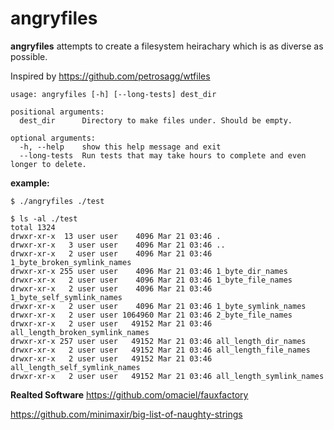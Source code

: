 
# angryfiles

**angryfiles** attempts to create a filesystem heirachary which is as diverse as possible.

Inspired by https://github.com/petrosagg/wtfiles

```
usage: angryfiles [-h] [--long-tests] dest_dir

positional arguments:
  dest_dir      Directory to make files under. Should be empty.

optional arguments:
  -h, --help    show this help message and exit
  --long-tests  Run tests that may take hours to complete and even longer to delete.
```
 
**example:**
 
```  
$ ./angryfiles ./test
  
$ ls -al ./test
total 1324
drwxr-xr-x  13 user user    4096 Mar 21 03:46 .
drwxr-xr-x   3 user user    4096 Mar 21 03:46 ..
drwxr-xr-x   2 user user    4096 Mar 21 03:46 1_byte_broken_symlink_names
drwxr-xr-x 255 user user    4096 Mar 21 03:46 1_byte_dir_names
drwxr-xr-x   2 user user    4096 Mar 21 03:46 1_byte_file_names
drwxr-xr-x   2 user user    4096 Mar 21 03:46 1_byte_self_symlink_names
drwxr-xr-x   2 user user    4096 Mar 21 03:46 1_byte_symlink_names
drwxr-xr-x   2 user user 1064960 Mar 21 03:46 2_byte_file_names
drwxr-xr-x   2 user user   49152 Mar 21 03:46 all_length_broken_symlink_names
drwxr-xr-x 257 user user   49152 Mar 21 03:46 all_length_dir_names
drwxr-xr-x   2 user user   49152 Mar 21 03:46 all_length_file_names
drwxr-xr-x   2 user user   49152 Mar 21 03:46 all_length_self_symlink_names
drwxr-xr-x   2 user user   49152 Mar 21 03:46 all_length_symlink_names
``` 

**Realted Software**
https://github.com/omaciel/fauxfactory

https://github.com/minimaxir/big-list-of-naughty-strings

